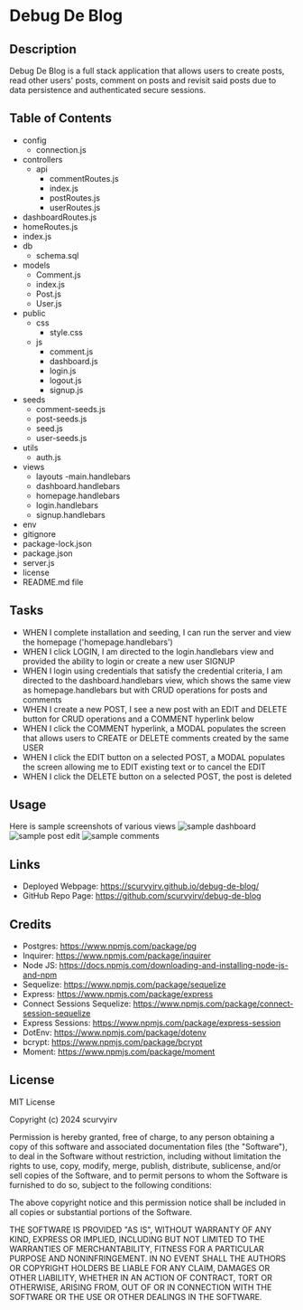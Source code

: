 # Debug De Blog

## Description

Debug De Blog is a full stack application that allows users to create posts, read other users' posts, comment on posts and revisit said posts due to data persistence and authenticated secure sessions.

## Table of Contents

- config
  - connection.js
- controllers
  - api
    - commentRoutes.js
    - index.js
    - postRoutes.js
    - userRoutes.js
- dashboardRoutes.js
- homeRoutes.js
- index.js
- db
  - schema.sql
- models
  - Comment.js
  - index.js
  - Post.js
  - User.js
- public
  - css
    - style.css
  - js
    - comment.js
    - dashboard.js
    - login.js
    - logout.js
    - signup.js
- seeds
  - comment-seeds.js
  - post-seeds.js
  - seed.js
  - user-seeds.js
- utils
  - auth.js
- views
  - layouts
    -main.handlebars
  - dashboard.handlebars
  - homepage.handlebars
  - login.handlebars
  - signup.handlebars
- env
- gitignore
- package-lock.json
- package.json
- server.js
- license
- README.md file

## Tasks

- WHEN I complete installation and seeding, I can run the server and view the homepage ('homepage.handlebars')
- WHEN I click LOGIN, I am directed to the login.handlebars view and provided the ability to login or create a new user SIGNUP
- WHEN I login using credentials that satisfy the credential criteria, I am directed to the dashboard.handlebars view, which shows the same view as homepage.handlebars but with CRUD operations for posts and comments
- WHEN I create a new POST, I see a new post with an EDIT and DELETE button for CRUD operations and a COMMENT hyperlink below
- WHEN I click the COMMENT hyperlink, a MODAL populates the screen that allows users to CREATE or DELETE comments created by the same USER
- WHEN I click the EDIT button on a selected POST, a MODAL populates the screen allowing me to EDIT existing text or to cancel the EDIT
- WHEN I click the DELETE button on a selected POST, the post is deleted

## Usage

Here is sample screenshots of various views
![sample dashboard](./images/Screenshot%202024-08-05%20at%206.30.42 PM.png)
![sample post edit](./images/Screenshot%202024-08-05%20at%206.31.59 PM.png)
![sample comments](./images/Screenshot%202024-08-05%20at%206.32.47 PM.png)

## Links

- Deployed Webpage: https://scurvyirv.github.io/debug-de-blog/
- GitHub Repo Page: https://github.com/scurvyirv/debug-de-blog

## Credits

- Postgres: https://www.npmjs.com/package/pg
- Inquirer: https://www.npmjs.com/package/inquirer
- Node JS: https://docs.npmjs.com/downloading-and-installing-node-js-and-npm
- Sequelize: https://www.npmjs.com/package/sequelize
- Express: https://www.npmjs.com/package/express
- Connect Sessions Sequelize: https://www.npmjs.com/package/connect-session-sequelize
- Express Sessions: https://www.npmjs.com/package/express-session
- DotEnv: https://www.npmjs.com/package/dotenv
- bcrypt: https://www.npmjs.com/package/bcrypt
- Moment: https://www.npmjs.com/package/moment

## License

MIT License

Copyright (c) 2024 scurvyirv

Permission is hereby granted, free of charge, to any person obtaining a copy of this software and associated documentation files (the "Software"), to deal in the Software without restriction, including without limitation the rights to use, copy, modify, merge, publish, distribute, sublicense, and/or sell copies of the Software, and to permit persons to whom the Software is furnished to do so, subject to the following conditions:

The above copyright notice and this permission notice shall be included in all copies or substantial portions of the Software.

THE SOFTWARE IS PROVIDED "AS IS", WITHOUT WARRANTY OF ANY KIND, EXPRESS OR IMPLIED, INCLUDING BUT NOT LIMITED TO THE WARRANTIES OF MERCHANTABILITY, FITNESS FOR A PARTICULAR PURPOSE AND NONINFRINGEMENT. IN NO EVENT SHALL THE AUTHORS OR COPYRIGHT HOLDERS BE LIABLE FOR ANY CLAIM, DAMAGES OR OTHER LIABILITY, WHETHER IN AN ACTION OF CONTRACT, TORT OR OTHERWISE, ARISING FROM, OUT OF OR IN CONNECTION WITH THE SOFTWARE OR THE USE OR OTHER DEALINGS IN THE SOFTWARE.
